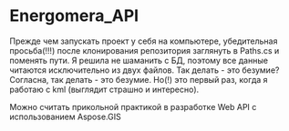 # Energomera_API

Прежде чем запускать проект у себя на компьютере, убедительная просьба(!!!) после клонирования репозитория заглянуть в Paths.cs и поменять пути. Я решила не шаманить с БД, поэтому все данные читаются исключительно из двух файлов.
Так делать - это безумие? Согласна, так делать - это безумие. Но(!) это первый раз, когда я работаю с kml (выглядит страшно и интересно).

Можно считать прикольной практикой в разработке Web API с использованием Aspose.GIS
